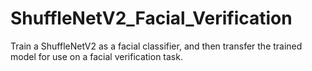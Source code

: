 # ShuffleNetV2_Facial_Verification
Train a ShuffleNetV2 as a facial classifier, and then transfer the trained model for use on a facial verification task.
